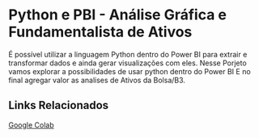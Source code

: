 # **Python e PBI - Análise Gráfica e Fundamentalista de Ativos**
É possível utilizar a linguagem Python dentro do Power BI para extrair e transformar dados e ainda gerar visualizações com eles.
Nesse Porjeto vamos explorar a possibilidades de usar python dentro do Power BI 
E no final agregar valor as analises de Ativos da Bolsa/B3.


## Links Relacionados 

[Google Colab](https://colab.research.google.com/drive/1_BepGE92nOZqhnh3chof4jAYlFrMLRmy?usp=sharing)

